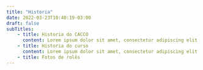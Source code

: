 ```yaml
---
title: "Historia"
date: 2022-03-23T10:40:19-03:00
draft: false
subTitles: 
    - title: Historia do CACCO
      content: Lorem ipsum dolor sit amet, consectetur adipiscing elit. Nam non fringilla dolor. Integer hendrerit iaculis dapibus. Nulla facilisi. Etiam tincidunt vitae tortor vehicula egestas. Quisque dapibus sem et lectus tempor, vitae dictum massa aliquam. Vivamus quis eleifend felis. Proin ac hendrerit leo. Morbi leo enim, ornare eget volutpat et, ornare sed libero. Nam eleifend ante ac lorem bibendum, congue tempus sapien ultrices. Proin blandit tellus quam, ut egestas arcu blandit quis. Sed ex nunc, rhoncus et placerat viverra, sodales a lorem. Proin condimentum lectus arcu, eu feugiat elit porttitor id. Class aptent taciti sociosqu ad litora torquent per conubia nostra, per inceptos himenaeos. Morbi in condimentum nisi.
    - title: Historia do curso
      content: Lorem ipsum dolor sit amet, consectetur adipiscing elit. Nam non fringilla dolor. Integer hendrerit iaculis dapibus. Nulla facilisi. Etiam tincidunt vitae tortor vehicula egestas. Quisque dapibus sem et lectus tempor, vitae dictum massa aliquam. Vivamus quis eleifend felis. Proin ac hendrerit leo. Morbi leo enim, ornare eget volutpat et, ornare sed libero. Nam eleifend ante ac lorem bibendum, congue tempus sapien ultrices. Proin blandit tellus quam, ut egestas arcu blandit quis. Sed ex nunc, rhoncus et placerat viverra, sodales a lorem. Proin condimentum lectus arcu, eu feugiat elit porttitor id. Class aptent taciti sociosqu ad litora torquent per conubia nostra, per inceptos himenaeos. Morbi in condimentum nisi.    
    - title: Fotos de rolês
---
```


